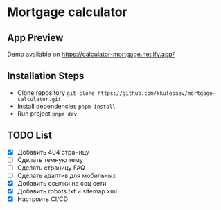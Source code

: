 # Mortgage calculator

## App Preview

Demo available on https://calculator-mortgage.netlify.app/

## Installation Steps

- Clone repository `git clone https://github.com/kkulebaev/mortgage-calculator.git`
- Install dependencies `pnpm install`
- Run project `pnpm dev`

## TODO List

- [x] Добавить 404 страницу
- [ ] Сделать темную тему
- [ ] Сделать страницу FAQ
- [ ] Сделать адаптив для мобильных
- [x] Добавить ссылки на соц сети
- [x] Добавить robots.txt и sitemap.xml
- [x] Настроить CI/CD
